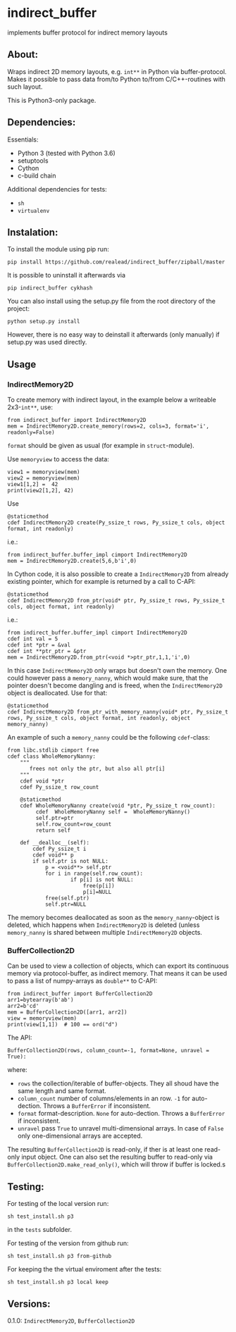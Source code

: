 # indirect_buffer

implements buffer protocol for indirect memory layouts

## About:

   Wraps indirect 2D memory layouts, e.g. `int**` in Python via buffer-protocol. Makes it possible to pass data from/to Python to/from C/C++-routines with such layout.

   This is Python3-only package.


## Dependencies:

Essentials: 

  - Python 3 (tested with Python 3.6)
  - setuptools
  - Cython
  - c-build chain

Additional dependencies for tests:
   
  - `sh`
  - `virtualenv`


## Instalation:

To install the module using pip run:

    pip install https://github.com/realead/indirect_buffer/zipball/master

It is possible to uninstall it afterwards via

    pip indirect_buffer cykhash

You can also install using the setup.py file from the root directory of the project:

    python setup.py install

However, there is no easy way to deinstall it afterwards (only manually) if setup.py was used directly.


## Usage

### IndirectMemory2D

To create memory with indirect layout, in the example below a writeable 2x3-`int**`, use:


    from indirect_buffer import IndirectMemory2D
    mem = IndirectMemory2D.create_memory(rows=2, cols=3, format='i', readonly=False)


`format` should be given as usual (for example in `struct`-module).

Use `memoryview` to access the data:

    view1 = memoryview(mem)
    view2 = memoryview(mem)
    view1[1,2] =  42
    print(view2[1,2], 42)

Use 

    @staticmethod
    cdef IndirectMemory2D create(Py_ssize_t rows, Py_ssize_t cols, object format, int readonly)

i.e.:

    from indirect_buffer.buffer_impl cimport IndirectMemory2D
    mem = IndirectMemory2D.create(5,6,b'i',0)

In Cython code, it is also possible to create a `IndirectMemory2D` from already existing pointer, which for example is returned by a call to C-API:

    @staticmethod
    cdef IndirectMemory2D from_ptr(void* ptr, Py_ssize_t rows, Py_ssize_t cols, object format, int readonly)

i.e.:

    from indirect_buffer.buffer_impl cimport IndirectMemory2D
    cdef int val = 5
    cdef int *ptr = &val
    cdef int **ptr_ptr = &ptr
    mem = IndirectMemory2D.from_ptr(<void *>ptr_ptr,1,1,'i',0)

In this case `IndirectMemory2D` only wraps but doesn't own the memory. One could however pass a `memory_nanny`, which would make sure, that the pointer doesn't become dangling and is freed, when the `IndirectMemory2D` object is deallocated. Use for that:

    @staticmethod
    cdef IndirectMemory2D from_ptr_with_memory_nanny(void* ptr, Py_ssize_t rows, Py_ssize_t cols, object format, int readonly, object memory_nanny)

An example of such a `memory_nanny` could be the following `cdef`-class:

    from libc.stdlib cimport free
    cdef class WholeMemoryNanny:
        """
           frees not only the ptr, but also all ptr[i]
        """
        cdef void *ptr
        cdef Py_ssize_t row_count

        @staticmethod
        cdef WholeMemoryNanny create(void *ptr, Py_ssize_t row_count):
             cdef  WholeMemoryNanny self =  WholeMemoryNanny()
             self.ptr=ptr
             self.row_count=row_count
             return self

        def __dealloc__(self):
            cdef Py_ssize_t i
            cdef void** p
            if self.ptr is not NULL:
                p = <void**> self.ptr
                for i in range(self.row_count):
                        if p[i] is not NULL:
                            free(p[i])
                            p[i]=NULL
                free(self.ptr)
                self.ptr=NULL

The memory becomes deallocated as soon as the `memory_nanny`-object is deleted, which happens when `IndirectMemory2D` is deleted (unless `memory_nanny` is shared between multiple `IndirectMemory2D` objects.

### BufferCollection2D

Can be used to view a collection of objects, which can export its continuous memory via protocol-buffer, as indirect memory. That means it can be used to pass a list of numpy-arrays as `double**` to C-API:

    from indirect_buffer import BufferCollection2D
    arr1=bytearray(b'ab')
    arr2=b'cd'
    mem = BufferCollection2D([arr1, arr2])
    view = memoryview(mem)
    print(view[1,1])  # 100 == ord("d")

The API:

    BufferCollection2D(rows, column_count=-1, format=None, unravel = True):

where:

  * `rows` the collection/iterable of buffer-objects. They all shoud have the same length and same format.
  * `column_count` number of columns/elements in an row. `-1` for auto-dection. Throws a `BufferError` if inconsistent.
  * `format` format-description. `None` for auto-dection. Throws a `BufferError` if inconsistent.
  * `unravel` pass `True` to unravel multi-dimensional arrays. In case of `False` only one-dimensional arrays are accepted.

The resulting `BufferCollection2D` is read-only, if ther is at least one read-only input object. One can also set the resulting buffer to read-only via `BufferCollection2D.make_read_only()`, which will throw if buffer is locked.s



## Testing:

For testing of the local version run:

    sh test_install.sh p3

in the `tests` subfolder.

For testing of the version from github run:

    sh test_install.sh p3 from-github

For keeping the the virtual enviroment after the tests:

    sh test_install.sh p3 local keep

## Versions:

  0.1.0: `IndirectMemory2D`, `BufferCollection2D`

